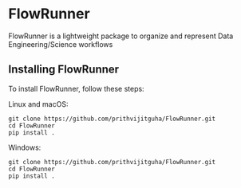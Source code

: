 # FlowRunner

FlowRunner is a lightweight package to organize and represent Data Engineering/Science workflows

## Installing FlowRunner

To install FlowRunner, follow these steps:

Linux and macOS:
```
git clone https://github.com/prithvijitguha/FlowRunner.git
cd FlowRunner
pip install .
```

Windows:
```
git clone https://github.com/prithvijitguha/FlowRunner.git
cd FlowRunner
pip install .
```


